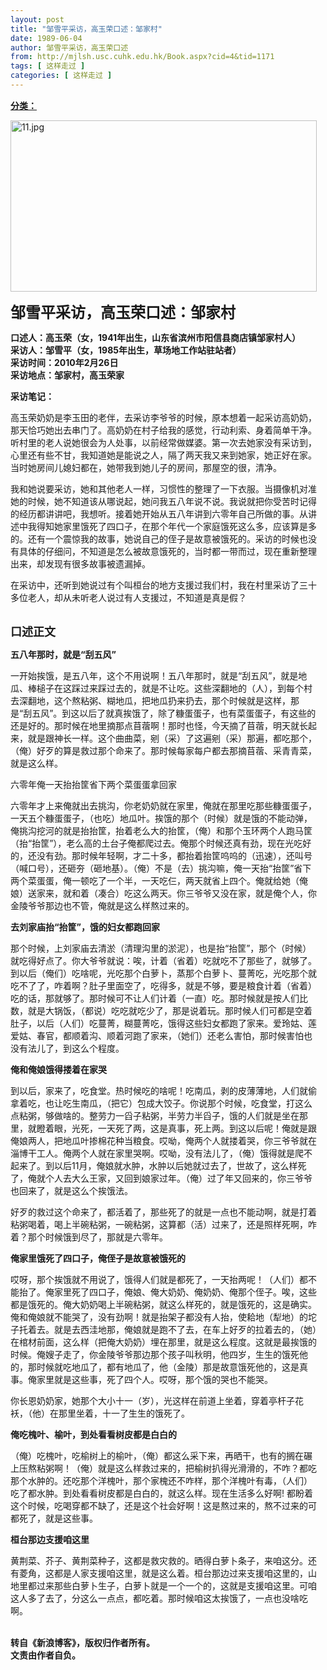 ```yaml
---
layout: post
title: "邹雪平采访，高玉荣口述：邹家村"
date: 1989-06-04
author: 邹雪平采访，高玉荣口述
from: http://mjlsh.usc.cuhk.edu.hk/Book.aspx?cid=4&tid=1171
tags: [ 这样走过 ]
categories: [ 这样走过 ]
---
```


<div style="margin: 15px 10px 10px 0px;">
 <div>
  <span id="ctl00_ContentPlaceHolder1_chapter1_SubjectLabel" style="font-weight:bold;text-decoration:underline;">
   分类：
  </span>
 </div>
 <p>
  <img align="top" alt="11.jpg" border="0" height="274" src="http://mjlsh.usc.cuhk.edu.hk/medias/contents/1171/11.jpg" width="490"/>
 </p>
 <p>
  <strong>
   <font size="5">
    邹雪平采访，高玉荣口述：邹家村
   </font>
  </strong>
 </p>
 <p>
  <strong>
   口述人：高玉荣（女，1941年出生，山东省滨州市阳信县商店镇邹家村人）
   <br/>
   采访人：邹雪平（女，1985年出生，草场地工作站驻站者）
   <br/>
   采访时间：2010年2月26日
   <br/>
   采访地点：邹家村，高玉荣家
  </strong>
 </p>
 <p>
  <strong>
   采访笔记：
  </strong>
 </p>
 <p>
  高玉荣奶奶是李玉田的老伴，去采访李爷爷的时候，原本想着一起采访高奶奶，那天恰巧她出去串门了。高奶奶在村子给我的感觉，行动利索、身着简单干净。听村里的老人说她很会为人处事，以前经常做媒婆。第一次去她家没有采访到，心里还有些不甘，我知道她是能说之人，隔了两天我又来到她家，她正好在家。当时她房间儿媳妇都在，她带我到她儿子的房间，那屋空的很，清净。
 </p>
 <p>
  我和她说要采访，她和其他老人一样，习惯性的整理了一下衣服。当摄像机对准她的时候，她不知道该从哪说起，她问我五八年说不说。我说就把你受苦时记得的经历都讲讲吧，我想听。接着她开始从五八年讲到六零年自己所做的事。从讲述中我得知她家里饿死了四口子，在那个年代一个家庭饿死这么多，应该算是多的。还有一个震惊我的故事，她说自己的侄子是故意被饿死的。采访的时候也没有具体的仔细问，不知道是怎么被故意饿死的，当时都一带而过，现在重新整理出来，却发现有很多故事被遗漏掉。
 </p>
 <p>
  在采访中，还听到她说过有个叫桓台的地方支援过我们村，我在村里采访了三十多位老人，却从未听老人说过有人支援过，不知道是真是假？
 </p>
 <p>
  <br/>
  <strong>
   <font size="4">
    口述正文
   </font>
  </strong>
 </p>
 <p>
  <strong>
   五八年那时，就是“刮五风”
  </strong>
 </p>
 <p>
  一开始挨饿，是五八年，这个不用说啊！五八年那时，就是“刮五风”，就是地瓜、棒槌子在这踩过来踩过去的，就是不让吃。这些深翻地的（人），到每个村去深翻地，这个熬粘粥、糊地瓜，把地瓜扔来扔去，那个时候就是这样，那是“刮五风”。到这以后了就真挨饿了，除了糠蛋蛋子，也有菜蛋蛋子，有这些的还是好的。那时候在地里摘那点苜蓿啊！那时也怪，今天摘了苜蓿，明天就长起来，就是跟神长一样。这个曲曲菜，剜（采）了这遍剜（采）那遍，都吃那个，（俺）好歹的算是救过那个命来了。那时候每家每户都去那摘苜蓿、采青青菜，就是这么样。
 </p>
 <p>
  六零年俺一天抬抬筐省下两个菜蛋蛋拿回家
 </p>
 <p>
  六零年才上来俺就出去挑沟，你老奶奶就在家里，俺就在那里吃那些糠蛋蛋子，一天五个糠蛋蛋子，（也吃）地瓜叶。挨饿的那个（时候）就是饿的不能动弹，俺挑沟挖河的就是抬抬筐，抬着老么大的抬筐，（俺）和那个玉环两个人跑马筐（抬“抬筐”），老么高的土台子俺都爬过去。俺那个时候还真有劲，现在光吃好的，还没有劲。那时候年轻啊，才二十多，都抬着抬筐呜呜的（迅速），还叫号（喊口号），还砸夯（砸地基）。（俺）不是（去）挑沟嘛，俺一天抬“抬筐”省下两个菜蛋蛋，俺一顿吃了一个半，一天吃仨，两天就省上四个。俺就给她（俺娘）送家来，就和着（凑合）吃这么两天。你三爷爷又没在家，就是俺个人，你金陵爷爷那边也不管，俺就是这么样熬过来的。
 </p>
 <p>
  <strong>
   去刘家庙抬“抬筐”，饿的妇女都跑回家
  </strong>
 </p>
 <p>
  那个时候，上刘家庙去清淤（清理沟里的淤泥），也是抬“抬筐”，那个（时候）就吃得好点了。你大爷爷就说：唉，计着（省着）吃就吃不了那些了，就够了。到以后（俺们）吃啥呢，光吃那个白萝卜，蒸那个白萝卜、蔓菁吃，光吃那个就吃不了了，咋着啊？肚子里面空了，吃得多，就是不够，要是粮食计着（省着）吃的话，那就够了。那时候可不让人们计着（一直）吃。那时候就是按人们比数，就是大锅饭，（都说）吃吃就吃少了，那是说着玩。那时候人们可都是空着肚子，以后（人们）吃蔓菁，糊蔓菁吃，饿得这些妇女都跑了家来。爱玲姑、莲爱姑、春官，都顺着沟、顺着河跑了家来，（她们）还老么害怕，那时候害怕也没有法儿了，到这么个程度。
 </p>
 <p>
  <strong>
   俺和俺娘饿得搂着在家哭
  </strong>
 </p>
 <p>
  到以后，家来了，吃食堂。热时候吃的啥呢！吃南瓜，剥的皮薄薄地，人们就偷拿着吃，也让吃生南瓜，（把它）包成大饺子。你说那个时候，吃食堂，打这么点粘粥，够做啥的。整劳力一舀子粘粥，半劳力半舀子，饿的人们就是坐在那里，就瞪着眼，光死，一天死了两，这是真事，死上两。到这以后呢！俺就是跟俺娘两人，把地瓜叶掺棉花种当粮食。哎呦，俺两个人就搂着哭，你三爷爷就在淄博干工人。俺两个人就在家里哭啊。哎呦，没有法儿了，（俺）饿得就是爬不起来了。到以后11月，俺娘就水肿，水肿以后她就过去了，世故了，这么样死了，俺就个人去大么王家，又回到娘家过年。（俺）过了年又回来的，你三爷爷也回来了，就是这么个挨饿法。
 </p>
 <p>
  好歹的救过这个命来了，都活着了，那些死了的就是一点也不能动啊，就是打着粘粥喝着，喝上半碗粘粥，一碗粘粥，这算都（活）过来了，还是照样死啊，咋着？那个时候饿到尽了，那就是六零年。
 </p>
 <p>
  <strong>
   俺家里饿死了四口子，俺侄子是故意被饿死的
  </strong>
 </p>
 <p>
  哎呀，那个挨饿就不用说了，饿得人们就是都死了，一天抬两呢！（人们）都不能抬了。俺家里死了四口子，俺娘、俺大奶奶、俺奶奶、俺那个侄子。唉，这些都是饿死的。俺大奶奶喝上半碗粘粥，就这么样死的，就是饿死的，这是确实。俺和俺娘就不能哭了，没有劲啊！就是抬架子都没有人抬，使耠地（犁地）的坨子托着去。就是去西洼地那，俺娘就是跑不了去，在车上好歹的拉着去的，（她）在棺材前面，这么样（把俺大奶奶）埋在那里，就是这么程度。这就是最挨饿的时候。俺嫂子走了，你金陵爷爷那边那个孩子叫秋明，他四岁，生生的饿死他的，那时候就吃地瓜了，都有地瓜了，他（金陵）那是故意饿死他的，这是真事。俺家里就是这些事，死了四个人。哎呀，那个饿的哭也不能哭。
 </p>
 <p>
  你长恩奶奶家，她那个大小十一（岁），光这样在前道上坐着，穿着亭杆子花袄，（他）在那里坐着，十一了生生的饿死了。
 </p>
 <p>
  <strong>
   俺吃槐叶、榆叶，到处看看树皮都是白白的
  </strong>
 </p>
 <p>
  （俺）吃槐叶，吃榆树上的榆叶，（俺）都这么采下来，再晒干，也有的搁在碾上压熬粘粥啊！（俺）就是这么样救过来的，把榆树扒得光滑滑的，不咋？都吃那个水肿的。还吃那个洋槐叶，那个家槐还不咋样，那个洋槐叶有毒，（人们）吃了都水肿。到处看看树皮都是白白的，就这么样。现在生活多么好啊! 都盼着这个时候，吃喝穿都不缺了，还是这个社会好啊！这是熬过来的，熬不过来的可都死了，就是这些事。
 </p>
 <p>
  <strong>
   桓台那边支援咱这里
  </strong>
 </p>
 <p>
  黄荆菜、芥子、黄荆菜种子，这都是救灾救的。晒得白萝卜条子，来咱这分。还有菱角，这都是人家支援咱这里，就是这么着。桓台那边过来支援咱这里的，山地里都过来那些白萝卜生子，白萝卜就是一个一个的，这就是支援咱这里。可咱这人多了去了，分这么一点点，都吃着。那时候咱这太挨饿了，一点也没啥吃啊。
 </p>
 <p>
  <br/>
  <strong>
   转自《新浪博客》，版权归作者所有。
   <br/>
   文责由作者自负。
  </strong>
 </p>
</div>

